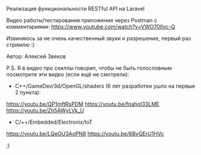 Реализация функциональности RESTful API на Laravel

Видео работы/тестирования приложения через Postman с комментариями:
https://www.youtube.com/watch?v=VWO70IIvc-Q

Извиняюсь за не очень качественный звуки и разрешение, первый раз стримлю :)


Автор: Алексей Звеков

P.S.
Я в видео про скиллы говорил, чтобы не быть голословным посмотрите эти видео (если ещё не смотрели):

- С++/GameDev/3d/OpenGL/shaders (6 лет разработки ушло на первые 2 пункта):

https://youtu.be/QP1mftRsPDM
https://youtu.be/fqahqI33LME
https://youtu.be/Zh5AWyLVk_U

- С/++/Embedded/Electronix/IoT 

https://youtu.be/LQeGU3AoPN8
https://youtu.be/6BvQErU1HVc

;)


